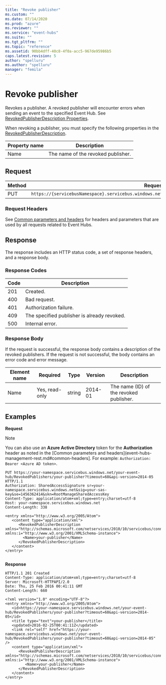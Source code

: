 ```yaml
---
title: "Revoke publisher"
ms.custom: ""
ms.date: 07/14/2020
ms.prod: "azure"
ms.reviewer: ""
ms.service: "event-hubs"
ms.suite: ""
ms.tgt_pltfrm: ""
ms.topic: "reference"
ms.assetid: 90bb4dff-40c8-4f0a-acc5-967de95986b5
caps.latest.revision: 5
author: "spelluru"
ms.author: "spelluru"
manager: "femila"
---
```

# Revoke publisher
Revokes a publisher. A revoked publisher will encounter errors when sending an event to the specified Event Hub. See [RevokedPublisherDescription Properties](/dotnet/api/microsoft.servicebus.messaging.revokedpublisherdescription#properties).  
  
 When revoking a publisher, you must specify the following properties in the [RevokedPublisherDescription](/dotnet/api/microsoft.servicebus.messaging.revokedpublisherdescription).  
  
|Property name|Description|  
|-------------------|-----------------|  
|Name|The name of the revoked publisher.|  
  
## Request  
  
|Method|Request URI|  
|------------|-----------------|  
|PUT|`https://{servicebusNamespace}.servicebus.windows.net/{eventHubPath}/revokedpublishers/{publisherName}`|  
  
### Request Headers  
 See [Common parameters and headers](publisher-policy-operations.md#common-headers) for headers and parameters that are used by all requests related to Event Hubs.  
  
## Response  
 The response includes an HTTP status code, a set of response headers, and a response body.  
  
### Response Codes  
  
|Code|Description|  
|----------|-----------------|  
|201|Created.|  
|400|Bad request.|  
|401|Authorization failure.|  
|409|The specified publisher is already revoked.|  
|500|Internal error.|  
  
### Response Body  
 If the request is successful, the response body contains a description of the revoked publishers. If the request is not successful, the body contains an error code and error message.  
  
|Element name|Required|Type|Version|Description|  
|------------------|--------------|----------|-------------|-----------------|  
|Name|Yes, read-only|string|2014-01|The name (ID) of the revoked publisher.|  
  
## Examples  
 **Request**  

> [!NOTE]
> You can also use an **Azure Active Directory** token for the **Authorization** header as noted in the [Common parameters and headers](event-hubs-management-rest.md#common-headers]. For example: `Authorization: Bearer <Azure AD token>`.  

```  
PUT https://your-namespace.servicebus.windows.net/your-event-hub/RevokedPublishers/your-publisher?timeout=60&api-version=2014-05 HTTP/1.1  
Authorization: SharedAccessSignature sr=your-namespace.servicebus.windows.net&sig=your-sas-key&se=1456362414&skn=RootManageSharedAccessKey  
Content-Type: application/atom+xml;type=entry;charset=utf-8  
Host: your-namespace.servicebus.windows.net  
Content-Length: 338  
  
<entry xmlns="http://www.w3.org/2005/Atom">  
   <content type="application/xml">  
      <RevokedPublisherDescription xmlns="http://schemas.microsoft.com/netservices/2010/10/servicebus/connect" xmlns:i="http://www.w3.org/2001/XMLSchema-instance">  
        <Name>your-publisher</Name>  
      </RevokedPublisherDescription>  
   </content>  
</entry>  
  
```  
  
 **Response**  
  
```  
HTTP/1.1 201 Created  
Content-Type: application/atom+xml;type=entry;charset=utf-8  
Server: Microsoft-HTTPAPI/2.0  
Date: Thu, 25 Feb 2016 00:41:11 GMT  
Content-Length: 660  
  
<?xml version="1.0" encoding="UTF-8"?>  
<entry xmlns="http://www.w3.org/2005/Atom">  
   <id>https://your-namespace.servicebus.windows.net/your-event-hub/RevokedPublishers/your-publisher?timeout=60&api-version=2014-05</id>  
   <title type="text">your-publisher</title>  
   <updated>2016-02-25T00:41:11Z</updated>  
   <link rel="self" href="https://your-namespace.servicebus.windows.net/your-event-hub/RevokedPublishers/your-publisher?timeout=60&api-version=2014-05" />  
   <content type="application/xml">  
      <RevokedPublisherDescription xmlns="http://schemas.microsoft.com/netservices/2010/10/servicebus/connect" xmlns:i="http://www.w3.org/2001/XMLSchema-instance">  
         <Name>your-publisher</Name>  
      </RevokedPublisherDescription>  
   </content>  
</entry>  
  
```
